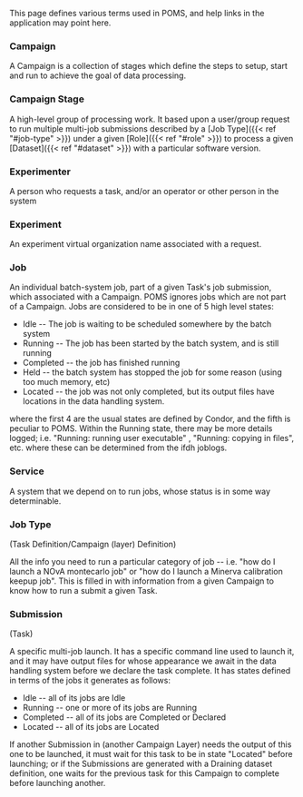 This page defines various terms used in POMS, and help links in the application may point here.

### Campaign

A Campaign is a collection of stages which define the steps to setup, start and run to achieve the goal of data processing.

### Campaign Stage

A high-level group of processing work. It based upon a user/group request to run multiple multi-job
submissions described by a [Job Type]({{< ref "#job-type" >}}) under a given [Role]({{< ref "#role" >}}) to process a given [Dataset]({{< ref "#dataset" >}}) with a particular software version.

### Experimenter

A person who requests a task, and/or an operator or other person in the system

### Experiment

An experiment virtual organization name associated with a request.

### Job
An individual batch-system job, part of a given Task's job submission, which associated with a Campaign.
POMS ignores jobs which are not part of a Campaign. Jobs are considered to be in one of 5 high level
states:

* Idle -- The job is waiting to be scheduled somewhere by the batch system
* Running -- The job has been started by the batch system, and is still running
* Completed -- the job has finished running
* Held -- the batch system has stopped the job for some reason (using too much memory, etc)
* Located -- the job was not only completed, but its output files have locations in the data handling system.

where the first 4 are the usual states are defined by Condor, and the fifth is peculiar to POMS. Within the Running state, there may be more details logged; i.e. "Running: running user executable" , "Running: copying in files", etc. where these can be determined from the ifdh joblogs.

### Service

A system that we depend on to run jobs, whose status is in some way determinable.

### Job Type

(Task Definition/Campaign (layer) Definition)  

All the info you need to run a particular category of job -- i.e. "how do I launch a NOvA montecarlo job"
or "how do I launch a Minerva calibration keepup job". This is filled in with information from a given
Campaign to know how to run a submit a given Task.

### Submission

(Task)  

A specific multi-job launch. It has a specific command line used to launch it, and it may have
output files for whose appearance we await in the data handling system before we declare the task
complete. It has states defined in terms of the jobs it generates as follows:

* Idle -- all of its jobs are Idle
* Running -- one or more of its jobs are Running
* Completed -- all of its jobs are Completed or Declared
* Located -- all of its jobs are Located

If another Submission in (another Campaign Layer) needs the output of this one to be launched, it must wait for this task to be in state "Located"
before launching; or if the Submissions are generated with a Draining dataset definition, one waits for the previous
task for this Campaign to complete before launching another.